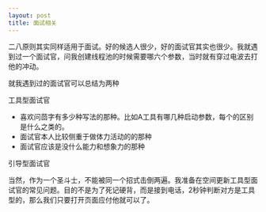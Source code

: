 ```yaml
---
layout: post
title: 面试相关
---
```


二八原则其实同样适用于面试。好的候选人很少，好的面试官其实也很少。我就遇到过一个面试官，问我创建线程池的时候需要哪六个参数，当时就有穿过电波去打他的冲动。

就我遇到过的面试官可以总结为两种

工具型面试官

* 喜欢问茴字有多少种写法的那种。比如A工具有哪几种启动参数，每个的区别是什么之类的。
* 面试官本人比较侧重于做体力活动的的那种
* 面试官应该是没什么能力和想象力的那种

引导型面试官


当然，作为一个圣斗士，不能被同一个招式击倒两遍。我准备在空间更新工具型面试官的常见问题。目的不是为了死记硬背，而是接到电话，2秒钟判断对方是工具型的，那么我们只要打开页面应付他就可以了。